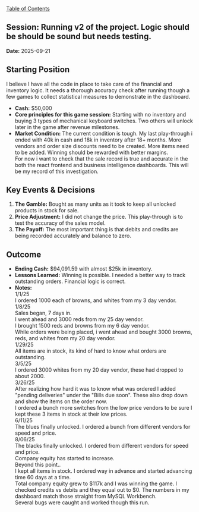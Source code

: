 [Table of Contents](index.html)
## Session: Running v2 of the project. Logic should be should be sound but needs testing.

**Date:** 2025-09-21
## Starting Position
I believe I have all the code in place to take care of the financial and inventory logic. It needs a thorough accuracy check after running though a few games to collect statistical measures to demonstrate in the dashboard.
* **Cash:** $50,000
* **Core principles for this game session:** Starting with no inventory and buying 3 types of mechanical keyboard switches. Two others will unlock later in the game after revenue milestones.<br>
* **Market Condition:** 
The current condition is tough. My last play-through i ended with 40k in cash and 18k in inventory after 18+ months. More vendors and order size discounts need to be created. More items need to be added. Winning should be rewarded with better margins.<br>
For now i want to check that the sale record is true and accurate in the both the react frontend and business intelligence dashboards. This will be my record of this investigation.

## Key Events & Decisions

1.  **The Gamble:** Bought as many units as it took to keep all unlocked products in stock for sale.
2.  **Price Adjustment:** I did not change the price. This play-through is to test the accuracy of the sales model.
3.  **The Payoff:** The most important thing is that debits and credits are being recorded accurately and balance to zero.

## Outcome

* **Ending Cash:** $94,091.59 with almost $25k in inventory.
* **Lessons Learned:** Winning is possible. I needed a better way to track outstanding orders. Financial logic is correct.
* **Notes:**<br>
1/1/25<br>
I ordered 1000 each of browns, and whites from my 3 day vendor.<br>
1/8/25<br>
Sales began, 7 days in.<br>
I went ahead and 3000 reds from my 25 day vendor.<br>
I brought 1500 reds and browns from my 6 day vendor.<br>
While orders were being placed, i went ahead and bought 3000 browns, reds, and whites from my 20 day vendor.<br>
1/29/25<br>
All items are in stock, its kind of hard to know what orders are outstanding.<br>
3/5/25<br>
I ordered 3000 whites from my 20 day vendor, these had dropped to about 2000.<br>
3/26/25<br>
After realizing how hard it was to know what was ordered I added "pending deliveries" under the "Bills due soon". These also drop down and show the items on the order now.<br>
I ordered a bunch more switches from the low price vendors to be sure I kept these 3 items in stock at their low prices.<br>
6/11/25<br>
The blues finally unlocked. I ordered a bunch from different vendors for speed and price.<br>
8/06/25<br>
The blacks finally unlocked. I ordered from different vendors for speed and price.<br>
Company equity has started to increase.<br>
Beyond this point..<br>
I kept all items in stock. I ordered way in advance and started advancing time 60 days at a time.<br>
Total company equity grew to $117k and I was winning the game. I checked credits vs debits and they equal out to $0. The numbers in my dashboard match those straight from MySQL Workbench.<br>
Several bugs were caught and worked though this run.

